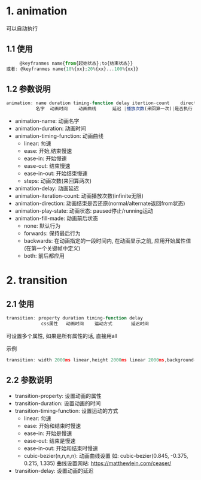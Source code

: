 # 1. animation

可以自动执行

## 1.1 使用

```js
	 @keyfranmes name{from{起始状态};to{结束状态}}
或者: @keyfranmes name{10%{xx};20%{xx}...100%{xx}}
```

## 1.2 参数说明

```js
animation: name duration timing-function delay itertion-count    direction  fill-mode
           名字  动画时间    动画曲线      延迟 |播放次数(来回算一次)|是否执行    结束状态
```

* animation-name: 动画名字
* animation-duration: 动画时间
* animation-timing-function: 动画曲线
  * linear: 匀速
  * ease: 开始,结束慢速
  * ease-in: 开始慢速
  * ease-out: 结束慢速
  * ease-in-out: 开始结束慢速
  * steps: 动画次数(来回算两次)
* animation-delay: 动画延迟
* animation-iteration-count: 动画播放次数(infinite无限)
* animation-direction: 动画结束是否还原(normal/alternate返回from状态)
* animation-play-state: 动画状态: paused停止/running运动
* animation-fill-made: 动画前后状态
  * none: 默认行为
  * forwards: 保持最后行为
  * backwards: 在动画指定的一段时间内, 在动画显示之前, 应用开始属性值(在第一个关键帧中定义)
  * both: 前后都应用



# 2. transition

## 2.1 使用

```js
transition: property duration timing-function delay
             css属性   动画时间    运动方式       延迟时间
```

可设置多个属性, 如果是所有属性的话, 直接用all

示例

```js
transition: width 2000ms linear,height 2000ms linear 2000ms,background-color 4000ms linear 2000ms;
```

## 2.2 参数说明

* transition-property: 设置动画的属性
* transition-duration: 设置动画的时间
* transition-timing-function: 设置运动的方式
  * linear: 匀速
  * ease: 开始和结束时慢速
  * ease-in: 开始是慢速
  * ease-out: 结束是慢速
  * ease-in-out: 开始和结束时慢速
  * cubic-bezier(n,n,n,n): 动画曲线设置
           如: cubic-bezier(0.845, -0.375, 0.215, 1.335)
           曲线设置网站: https://matthewlein.com/ceaser/
* transition-delay: 设置动画的延迟